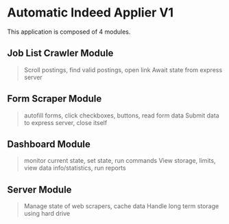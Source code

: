 # Automatic Indeed Applier V1

This application is composed of 4 modules.

## Job List Crawler Module
> Scroll postings, find valid postings, open link
> Await state from express server

## Form Scraper Module
> autofill forms, click checkboxes, buttons, read form data
> Submit data to express server, close itself

## Dashboard Module
> monitor current state, set state, run commands
> View storage, limits, view data info/statistics, run reports

## Server Module
> Manage state of web scrapers, cache data
> Handle long term storage using hard drive